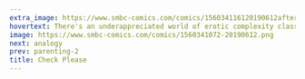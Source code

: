 ```yaml
---
extra_image: https://www.smbc-comics.com/comics/156034116120190612after.png
hovertext: There's an underappreciated world of erotic complexity class humor.
image: https://www.smbc-comics.com/comics/1560341072-20190612.png
next: analogy
prev: parenting-2
title: Check Please
---
```

